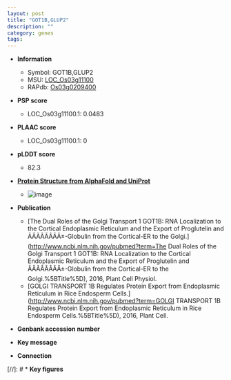 ```yaml
---
layout: post
title: "GOT1B,GLUP2"
description: ""
category: genes
tags: 
---
```


* **Information**  
    + Symbol: GOT1B,GLUP2  
    + MSU: [LOC_Os03g11100](http://rice.plantbiology.msu.edu/cgi-bin/ORF_infopage.cgi?orf=LOC_Os03g11100)  
    + RAPdb: [Os03g0209400](http://rapdb.dna.affrc.go.jp/viewer/gbrowse_details/irgsp1?name=Os03g0209400)  

* **PSP score**  
    + LOC_Os03g11100.1: 0.0483 

* **PLAAC score**  
    + LOC_Os03g11100.1: 0 

* **pLDDT score**
    + 82.3

* **[Protein Structure from AlphaFold and UniProt](https://www.uniprot.org/uniprotkb/Q10Q55/entry#structure)**
    + ![image](https://ricepsp.github.io/images/Q1/AF-Q10Q55-F1.png)

* **Publication**  
    + [The Dual Roles of the Golgi Transport 1 GOT1B: RNA Localization to the Cortical Endoplasmic Reticulum and the Export of Proglutelin and ÃÂÃÂÃÂÃÂ±-Globulin from the Cortical-ER to the Golgi.](http://www.ncbi.nlm.nih.gov/pubmed?term=The Dual Roles of the Golgi Transport 1 GOT1B: RNA Localization to the Cortical Endoplasmic Reticulum and the Export of Proglutelin and ÃÂÃÂÃÂÃÂ±-Globulin from the Cortical-ER to the Golgi.%5BTitle%5D), 2016, Plant Cell Physiol.
    + [GOLGI TRANSPORT 1B Regulates Protein Export from Endoplasmic Reticulum in Rice Endosperm Cells.](http://www.ncbi.nlm.nih.gov/pubmed?term=GOLGI TRANSPORT 1B Regulates Protein Export from Endoplasmic Reticulum in Rice Endosperm Cells.%5BTitle%5D), 2016, Plant Cell.

* **Genbank accession number**  

* **Key message**  

* **Connection**  

[//]: # * **Key figures**  


